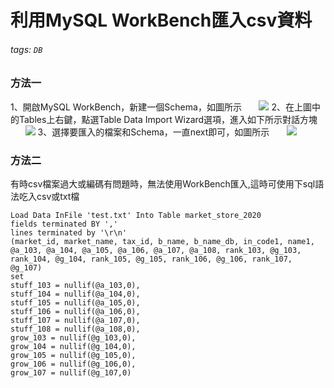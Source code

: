 # 利用MySQL WorkBench匯入csv資料
###### tags: `DB`
### 方法一
1、開啟MySQL WorkBench，新建一個Schema，如圖所示
&#160;&#160;&#160;&#160;&#160;&#160;![](https://i.imgur.com/bJbkpUo.png)
2、在上圖中的Tables上右鍵，點選Table Data Import Wizard選項，進入如下所示對話方塊
&#160;&#160;&#160;&#160;&#160;&#160;![](https://i.imgur.com/ZOvN8JE.png)
3、選擇要匯入的檔案和Schema，一直next即可，如圖所示
&#160;&#160;&#160;&#160;&#160;&#160;![](https://i.imgur.com/4cXLesw.png)

### 方法二
有時csv檔案過大或編碼有問題時，無法使用WorkBench匯入,這時可使用下sql語法吃入csv或txt檔
```
Load Data InFile 'test.txt' Into Table market_store_2020
fields terminated BY ','
lines terminated by '\r\n'
(market_id, market_name, tax_id, b_name, b_name_db, in_code1, name1, @a_103, @a_104, @a_105, @a_106, @a_107, @a_108, rank_103, @g_103, rank_104, @g_104, rank_105, @g_105, rank_106, @g_106, rank_107, @g_107)
set
stuff_103 = nullif(@a_103,0),
stuff_104 = nullif(@a_104,0),
stuff_105 = nullif(@a_105,0),
stuff_106 = nullif(@a_106,0),
stuff_107 = nullif(@a_107,0),
stuff_108 = nullif(@a_108,0),
grow_103 = nullif(@g_103,0),
grow_104 = nullif(@g_104,0),
grow_105 = nullif(@g_105,0),
grow_106 = nullif(@g_106,0),
grow_107 = nullif(@g_107,0)
```
